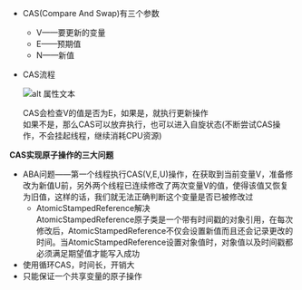 * CAS(Compare And Swap)有三个参数

  * V——要更新的变量
  * E——预期值
  * N——新值  

* CAS流程

  ![alt 属性文本](D:/桌面/Notes/Notes/Java/Java并发编程/p/img_9.png)

  CAS会检查V的值是否为E，如果是，就执行更新操作  
  如果不是，那么CAS可以放弃执行，也可以进入自旋状态(不断尝试CAS操作，不会挂起线程，继续消耗CPU资源)

  

**CAS实现原子操作的三大问题**

* ABA问题——第一个线程执行CAS(V,E,U)操作，在获取到当前变量V，准备修改为新值U前，另外两个线程已连续修改了两次变量V的值，使得该值又恢复为旧值，这样的话，我们就无法正确判断这个变量是否已被修改过 
  * AtomicStampedReference解决    
    AtomicStampedReference原子类是一个带有时间戳的对象引用，在每次修改后，AtomicStampedReference不仅会设置新值而且还会记录更改的时间。当AtomicStampedReference设置对象值时，对象值以及时间戳都必须满足期望值才能写入成功 
* 使用循环CAS，时间长，开销大
* 只能保证一个共享变量的原子操作

